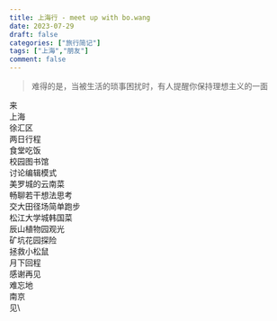 ```yaml
---
title: 上海行 - meet up with bo.wang
date: 2023-07-29
draft: false
categories: ["旅行简记"]
tags: ["上海","朋友"]
comment: false
---
```


> 难得的是，当被生活的琐事困扰时，有人提醒你保持理想主义的一面

来\
上海\
徐汇区\
两日行程\
食堂吃饭\
校园图书馆\
讨论编辑模式\
美罗城的云南菜\
畅聊若干想法思考\
交大田径场简单跑步\
松江大学城韩国菜\
辰山植物园观光\
矿坑花园探险\
拯救小松鼠\
月下回程\
感谢再见\
难忘地\
南京\
见\
